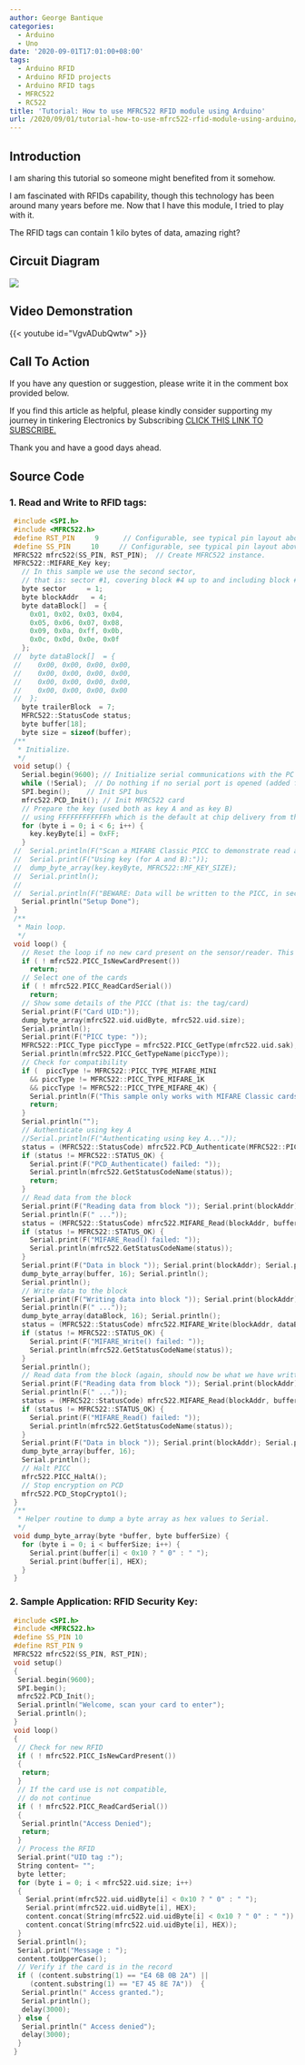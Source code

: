 ```yaml
---
author: George Bantique
categories:
  - Arduino
  - Uno
date: '2020-09-01T17:01:00+08:00'
tags:
  - Arduino RFID
  - Arduino RFID projects
  - Arduino RFID tags
  - MFRC522
  - RC522
title: 'Tutorial: How to use MFRC522 RFID module using Arduino'
url: /2020/09/01/tutorial-how-to-use-mfrc522-rfid-module-using-arduino/
---
```


## **Introduction**
I am sharing this tutorial so someone might benefited from it somehow.

I am fascinated with RFIDs capability, though this technology has been around many years before me. Now that I have this module, I tried to play with it.

The RFID tags can contain 1 kilo bytes of data, amazing right?

## **Circuit Diagram**
[![](https://1.bp.blogspot.com/-pL0dJmnzNtQ/X04MJSH_f-I/AAAAAAAACBQ/Y7Z88cLamjUYHqZ7Iy55ThObYu_uzuxhACLcBGAsYHQ/w512-h305/rc522.png)](https://1.bp.blogspot.com/-pL0dJmnzNtQ/X04MJSH_f-I/AAAAAAAACBQ/Y7Z88cLamjUYHqZ7Iy55ThObYu_uzuxhACLcBGAsYHQ/s1470/rc522.png)  

## **Video Demonstration**
{{< youtube id="VgvADubQwtw" >}}

## **Call To Action**
If you have any question or suggestion, please write it in the comment box provided below.

If you find this article as helpful, please kindly consider supporting my journey in tinkering Electronics by Subscribing [CLICK THIS LINK TO SUBSCRIBE.](https://www.youtube.com/c/TechToTinker?sub_confirmation=1)

Thank you and have a good days ahead.

## **Source Code**

### **1. Read and Write to RFID tags:**

```cpp { lineNos="true" wrap="true" }
 #include <SPI.h>  
 #include <MFRC522.h>  
 #define RST_PIN     9      // Configurable, see typical pin layout above  
 #define SS_PIN     10     // Configurable, see typical pin layout above  
 MFRC522 mfrc522(SS_PIN, RST_PIN);  // Create MFRC522 instance.  
 MFRC522::MIFARE_Key key;  
   // In this sample we use the second sector,  
   // that is: sector #1, covering block #4 up to and including block #7  
   byte sector     = 1;  
   byte blockAddr   = 4;  
   byte dataBlock[]  = {  
     0x01, 0x02, 0x03, 0x04,  
     0x05, 0x06, 0x07, 0x08,  
     0x09, 0x0a, 0xff, 0x0b,  
     0x0c, 0x0d, 0x0e, 0x0f  
   };  
 //  byte dataBlock[]  = {  
 //    0x00, 0x00, 0x00, 0x00,  
 //    0x00, 0x00, 0x00, 0x00,  
 //    0x00, 0x00, 0x00, 0x00,  
 //    0x00, 0x00, 0x00, 0x00   
 //  };  
   byte trailerBlock  = 7;  
   MFRC522::StatusCode status;  
   byte buffer[18];  
   byte size = sizeof(buffer);  
 /**  
  * Initialize.  
  */  
 void setup() {  
   Serial.begin(9600); // Initialize serial communications with the PC  
   while (!Serial);  // Do nothing if no serial port is opened (added for Arduinos based on ATMEGA32U4)  
   SPI.begin();    // Init SPI bus  
   mfrc522.PCD_Init(); // Init MFRC522 card  
   // Prepare the key (used both as key A and as key B)  
   // using FFFFFFFFFFFFh which is the default at chip delivery from the factory  
   for (byte i = 0; i < 6; i++) {  
     key.keyByte[i] = 0xFF;  
   }  
 //  Serial.println(F("Scan a MIFARE Classic PICC to demonstrate read and write."));  
 //  Serial.print(F("Using key (for A and B):"));  
 //  dump_byte_array(key.keyByte, MFRC522::MF_KEY_SIZE);  
 //  Serial.println();  
 //  
 //  Serial.println(F("BEWARE: Data will be written to the PICC, in sector #1"));  
   Serial.println("Setup Done");  
 }  
 /**  
  * Main loop.  
  */  
 void loop() {  
   // Reset the loop if no new card present on the sensor/reader. This saves the entire process when idle.  
   if ( ! mfrc522.PICC_IsNewCardPresent())  
     return;  
   // Select one of the cards  
   if ( ! mfrc522.PICC_ReadCardSerial())  
     return;  
   // Show some details of the PICC (that is: the tag/card)  
   Serial.print(F("Card UID:"));  
   dump_byte_array(mfrc522.uid.uidByte, mfrc522.uid.size);  
   Serial.println();  
   Serial.print(F("PICC type: "));  
   MFRC522::PICC_Type piccType = mfrc522.PICC_GetType(mfrc522.uid.sak);  
   Serial.println(mfrc522.PICC_GetTypeName(piccType));  
   // Check for compatibility  
   if (  piccType != MFRC522::PICC_TYPE_MIFARE_MINI  
     && piccType != MFRC522::PICC_TYPE_MIFARE_1K  
     && piccType != MFRC522::PICC_TYPE_MIFARE_4K) {  
     Serial.println(F("This sample only works with MIFARE Classic cards."));  
     return;  
   }  
   Serial.println("");  
   // Authenticate using key A  
   //Serial.println(F("Authenticating using key A..."));  
   status = (MFRC522::StatusCode) mfrc522.PCD_Authenticate(MFRC522::PICC_CMD_MF_AUTH_KEY_A, trailerBlock, &key, &(mfrc522.uid));  
   if (status != MFRC522::STATUS_OK) {  
     Serial.print(F("PCD_Authenticate() failed: "));  
     Serial.println(mfrc522.GetStatusCodeName(status));  
     return;  
   }  
   // Read data from the block  
   Serial.print(F("Reading data from block ")); Serial.print(blockAddr);  
   Serial.println(F(" ..."));  
   status = (MFRC522::StatusCode) mfrc522.MIFARE_Read(blockAddr, buffer, &size);  
   if (status != MFRC522::STATUS_OK) {  
     Serial.print(F("MIFARE_Read() failed: "));  
     Serial.println(mfrc522.GetStatusCodeName(status));  
   }  
   Serial.print(F("Data in block ")); Serial.print(blockAddr); Serial.println(F(":"));  
   dump_byte_array(buffer, 16); Serial.println();  
   Serial.println();  
   // Write data to the block  
   Serial.print(F("Writing data into block ")); Serial.print(blockAddr);  
   Serial.println(F(" ..."));  
   dump_byte_array(dataBlock, 16); Serial.println();  
   status = (MFRC522::StatusCode) mfrc522.MIFARE_Write(blockAddr, dataBlock, 16);  
   if (status != MFRC522::STATUS_OK) {  
     Serial.print(F("MIFARE_Write() failed: "));  
     Serial.println(mfrc522.GetStatusCodeName(status));  
   }  
   Serial.println();  
   // Read data from the block (again, should now be what we have written)  
   Serial.print(F("Reading data from block ")); Serial.print(blockAddr);  
   Serial.println(F(" ..."));  
   status = (MFRC522::StatusCode) mfrc522.MIFARE_Read(blockAddr, buffer, &size);  
   if (status != MFRC522::STATUS_OK) {  
     Serial.print(F("MIFARE_Read() failed: "));  
     Serial.println(mfrc522.GetStatusCodeName(status));  
   }  
   Serial.print(F("Data in block ")); Serial.print(blockAddr); Serial.println(F(":"));  
   dump_byte_array(buffer, 16);   
   Serial.println();  
   // Halt PICC  
   mfrc522.PICC_HaltA();  
   // Stop encryption on PCD  
   mfrc522.PCD_StopCrypto1();  
 }  
 /**  
  * Helper routine to dump a byte array as hex values to Serial.  
  */  
 void dump_byte_array(byte *buffer, byte bufferSize) {  
   for (byte i = 0; i < bufferSize; i++) {  
     Serial.print(buffer[i] < 0x10 ? " 0" : " ");  
     Serial.print(buffer[i], HEX);  
   }  
 }  

```

### **2. Sample Application: RFID Security Key:**

```cpp { lineNos="true" wrap="true" }
 #include <SPI.h>  
 #include <MFRC522.h>  
 #define SS_PIN 10  
 #define RST_PIN 9  
 MFRC522 mfrc522(SS_PIN, RST_PIN);  
 void setup()   
 {  
  Serial.begin(9600);  
  SPI.begin();  
  mfrc522.PCD_Init();  
  Serial.println("Welcome, scan your card to enter");  
  Serial.println();  
 }  
 void loop()   
 {  
  // Check for new RFID  
  if ( ! mfrc522.PICC_IsNewCardPresent())   
  {  
   return;  
  }  
  // If the card use is not compatible,  
  // do not continue  
  if ( ! mfrc522.PICC_ReadCardSerial())   
  {  
   Serial.println("Access Denied");  
   return;  
  }  
  // Process the RFID  
  Serial.print("UID tag :");  
  String content= "";  
  byte letter;  
  for (byte i = 0; i < mfrc522.uid.size; i++)   
  {  
    Serial.print(mfrc522.uid.uidByte[i] < 0x10 ? " 0" : " ");  
    Serial.print(mfrc522.uid.uidByte[i], HEX);  
    content.concat(String(mfrc522.uid.uidByte[i] < 0x10 ? " 0" : " "));  
    content.concat(String(mfrc522.uid.uidByte[i], HEX));  
  }  
  Serial.println();  
  Serial.print("Message : ");  
  content.toUpperCase();  
  // Verify if the card is in the record  
  if ( (content.substring(1) == "E4 6B 0B 2A") ||   
     (content.substring(1) == "E7 45 8E 7A"))  {  
   Serial.println(" Access granted.");  
   Serial.println();  
   delay(3000);  
  } else {  
   Serial.println(" Access denied");  
   delay(3000);  
  }  
 }   

```
